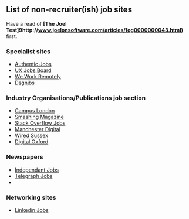 ## List of non-recruiter(ish) job sites

Have a read of **[The Joel Test]9http://www.joelonsoftware.com/articles/fog0000000043.html)** first.

### Specialist sites

* [Authentic Jobs](http://www.authenticjobs.com)
* [UX Jobs Board](http://www.uxjobsboard.com)
* [We Work Remotely](https://weworkremotely.com)
* [Dsgnjbs](http://www.dsgnjbs.com)

### Industry Organisations/Publications job section

* [Campus London](http://www.campuslondon.com/jobs/)
* [Smashing Magazine](http://jobs.smashingmagazine.com)
* [Stack Overflow Jobs](http://careers.stackoverflow.com)
* [Manchester Digital](http://www.manchesterdigital.com/recruitment)
* [Wired Sussex](http://www.wiredsussex.com/jobs/jobsearch.asp)
* [Digital Oxford](http://www.digitaloxford.com/#jobs)

### Newspapers

* [Independant Jobs](http://ijobs.independent.co.uk/searchjobs/)
* [Telegraph Jobs](https://jobs.telegraph.co.uk/jobs/web-development/)
* 

### Networking sites

* [Linkedin Jobs](http://uk.linkedin.com/job/q-front-end-developer-jobs)
